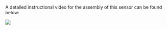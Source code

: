 #
A detailed instructional video for the assembly of this sensor can be found below:

[![](https://img.youtube.com/vi/0ja1gpCJkjk/0.jpg)](https://www.youtube.com/watch?v=Y0ja1gpCJkjk)